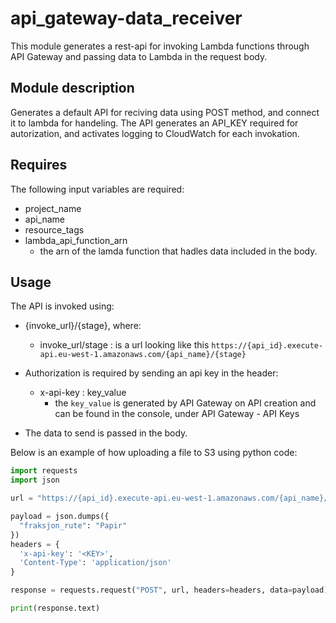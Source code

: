 # api_gateway-data_receiver

This module generates a rest-api for invoking Lambda functions through API Gateway and passing data to Lambda in the request body.

## Module description
Generates a default API for reciving data using POST method, and connect it to lambda for handeling. The API generates an API_KEY required for autorization, and activates logging to CloudWatch for each invokation.

## Requires
The following input variables are required:
- project_name
- api_name
- resource_tags
- lambda_api_function_arn
    - the arn of the lamda function that hadles data included in the body.


## Usage

The API is invoked using:
- {invoke_url}/{stage}, where:
    - invoke_url/stage : is a url looking like this `https://{api_id}.execute-api.eu-west-1.amazonaws.com/{api_name}/{stage}`

- Authorization is required by sending an api key in the header:
    - x-api-key : key_value
        - the `key_value` is generated by API Gateway on API creation and can be found in the console, under API Gateway - API Keys

- The data to send is passed in the body. 

Below is an example of how uploading a file to S3 using python code:

```py
import requests
import json

url = "https://{api_id}.execute-api.eu-west-1.amazonaws.com/{api_name}/{stage}"

payload = json.dumps({
  "fraksjon_rute": "Papir"
})
headers = {
  'x-api-key': '<KEY>',
  'Content-Type': 'application/json'
}

response = requests.request("POST", url, headers=headers, data=payload)

print(response.text)
```

